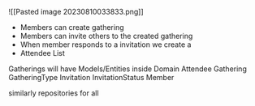 ![[Pasted image 20230810033833.png]]

- Members can create gathering
- Members can invite others to the created gathering
- When member responds to a invitation we create a
- Attendee List

Gatherings will have Models/Entities inside Domain
Attendee
Gathering
GatheringType
Invitation
InvitationStatus
Member

similarly repositories for all 